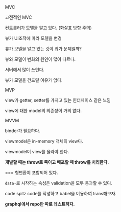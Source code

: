 MVC

고전적인 MVC

컨트롤러가 모델을 알고 있다. (화살표 방향 주의)

뷰가 UI조작에 따라 모델을 변경

뷰가 모델을 알고 있는 것이 뭐가 문제일까?

뷰와 모델이 변화의 원인이 많이 다르다.

서버에서 많이 쓰인다.

뷰가 모델을 건드릴 이유가 없다.

MVP

view가 getter, setter를 가지고 있는 인터페이스 같은 느낌

view에 대한 model의 의존성이 거의 없다.

MVVM

binder가 필요하다.

viewmodel은 in-memory 객체의 view다.

viewmodel이 view를 몰라야 한다.

**개발할 때는 throw로 죽이고 배포할 때 throw를 처리한다.**

=== 형변환이 포함되어 있다.

`data-`로 시작하는 속성은 validation을 모두 통과할 수 있다.

code spitz code를 작성하고 babel을 이용하여 trans해보자.

**graphql에서 repo만 따로 테스트하자.**

